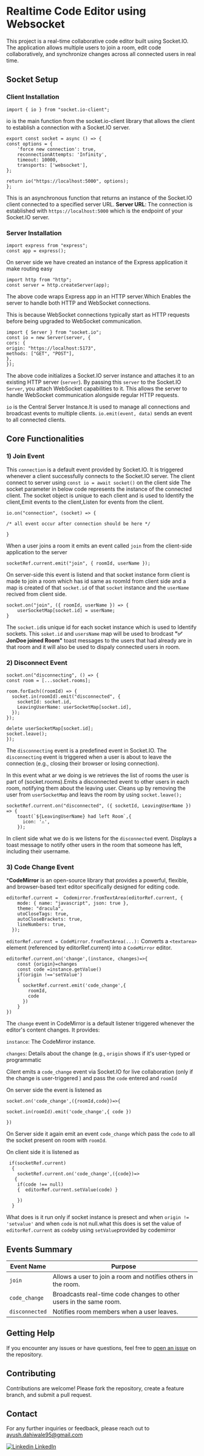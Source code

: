 
# Realtime Code Editor using Websocket
This project is a real-time collaborative code editor built using Socket.IO. The application allows multiple users to join a room, edit code collaboratively, and synchronize changes across all connected users in real time.

## Socket Setup
### Client Installation
    import { io } from "socket.io-client";
io is the main function from the socket.io-client library that allows the client to establish a connection with a Socket.IO server.

    export const socket = async () => {
    const options = {
        'force new connection': true,
        reconnectionAttempts: 'Infinity',
        timeout: 10000,
        transports: ['websocket'],
    };

    return io("https://localhost:5000", options);
    };
This is an asynchronous function that returns an instance of the Socket.IO client connected to a specified server URL.
**Server URL**: The connection is established with ```https://localhost:5000``` which is  the endpoint of your Socket.IO server.



### Server Installation
    import express from "express";
    const app = express();

On server side we have created an instance of the Express application it make routing easy 
    
    import http from "http";
    const server = http.createServer(app);
    

The above code wraps Express app in an HTTP server.Which Enables the server to handle both HTTP and WebSocket connections.

This is because WebSocket connections  typically start as HTTP requests before being upgraded to WebSocket communication.
   
    import { Server } from "socket.io";
    const io = new Server(server, {
    cors: {
    origin: "https://localhost:5173",
    methods: ["GET", "POST"],
    },
    });
The above code initializes a Socket.IO server instance and attaches it to an existing HTTP server (```server```). By passing this ``server`` to the Socket.IO ``Server``, you attach WebSocket capabilities to it. This allows the server to handle WebSocket communication alongside regular HTTP requests.

```io``` is the Central Server Instance.It is used to manage all connections and broadcast events to multiple clients.
```io.emit(event, data)``` sends an event to all connected clients.




## Core Functionalities
### 1) Join Event

This ```connection``` is a default event provided by Socket.IO. It is triggered whenever a client successfully connects to the Socket.IO server.
The client connect to server using ```const io = await socket()```
on the client side
The socket parameter in below code represents the instance of the connected client.
The socket object is unique to each client and is used to Identify the client,Emit events to the client,Listen for events from the client.

    io.on("connection", (socket) => {

    /* all event occur after connection should be here */
   
    }

When a user joins a room it emits an event called ```join``` from the client-side application to the server

    socketRef.current.emit("join", { roomId, userName });

On server-side this event is listend and that socket instance form client is made to join a room which has id same as roomId from client side and a map is created of that ```socket.id``` of that ```socket``` instance and the ```userName``` recived from client side.
    
    socket.on("join", ({ roomId, userName }) => {
        userSocketMap[socket.id] = userName;
    }
The ```socket.id```is unique id for each socket instance which is  used to Identify sockets. This ```soket.id``` and ```usersName``` map will be used to brodcast **"✅ JonDoe joined Room"** toast messages to the users that had already are in that room and it will also be used to dispaly connected users in room.



### 2) Disconnect Event
    socket.on("disconnecting", () => {
    const room = [...socket.rooms];

    room.forEach((roomId) => {
      socket.in(roomId).emit("disconnected", {
        socketId: socket.id,
        LeavingUserName: userSocketMap[socket.id],
      });
    });

    delete userSocketMap[socket.id];
    socket.leave();
    });
The ```disconnecting``` event is a predefined event in Socket.IO. The ```disconnecting``` event is triggered when a user is about to leave the connection (e.g., closing their browser or losing connection). 

In this event what ar we doing is we retrieves the list of rooms the user is part of (socket.rooms).Emits a disconnected event to other users in each room, notifying them about the leaving user.
Cleans up by removing the user from ```userSocketMap``` and leavs the room by using ```socket.leave();``` 

    socketRef.current.on("disconnected", ({ socketId, LeavingUserName }) => {
        toast(`${LeavingUserName} had left Room`,{
          icon: '⚠️',
        });

In client side what we do is we listens for the ```disconnected``` event.
Displays a toast message to notify other users in the room that someone has left, including their username.


### 3) Code Change Event
***CodeMirror** is an open-source library that provides a powerful, flexible, and browser-based text editor specifically designed for editing code.
    
    editorRef.current =  Codemirror.fromTextArea(editorRef.current, {
        mode: { name: "javascript", json: true },
        theme: "dracula",
        utoCloseTags: true,
        autoCloseBrackets: true,
        lineNumbers: true,
      });

```editorRef.current = CodeMirror.fromTextArea(...):```
Converts a ```<textarea>``` element (referenced by editorRef.current) into a ```CodeMirror``` editor.

    editorRef.current.on('change',(instance, changes)=>{
        const {origin}=changes
        const code =instance.getValue()
        if(origin !=='setValue')
        {
          socketRef.current.emit('code_change',{
            roomId,
            code
          })
        }
    })

The ```change``` event in CodeMirror is a default listener triggered whenever the editor's content changes. It provides:

```instance```: The CodeMirror instance.

```changes```: Details about the change (e.g., ```origin``` shows if it's user-typed or programmatic

Cilent emits a ```code_change``` event via Socket.IO for live collaboration (only if the change is user-triggered ) and pass the ```code``` entered and ```roomId```

On server side the event is listened as 
    
    socket.on('code_change',({roomId,code})=>{
    
    socket.in(roomId).emit('code_change',{ code })

    })

On Server side it again emit an event ```code_change``` which pass the ```code``` to all the socket present on room with ```roomId```.



On client side it is listened as 

     if(socketRef.current)
      {
        socketRef.current.on('code_change',({code})=>
       {
        if(code !== null)
        {  editorRef.current.setValue(code) }
        
        })
      }

What does is it run only if socket instance is presect and when ```origin != 'setvalue'``` and when ```code``` is not null.what this does is set the value of ```editorRef.current``` as ```code```by using ```setValue```provided by codemirror




## Events Summary

| Event Name   | Purpose                                                                |
|-------------------|-----------------------------------------------------------------------------|
| ```join```        | Allows a user to join a room and notifies others in the room.              |
| ```code_change``` | Broadcasts real-time code changes to other users in the same room.         |
| ```disconnected```| Notifies room members when a user leaves. | 



## Getting Help
If you encounter any issues or have questions, feel free to [open an issue](https://github.com/AyushD95/Realtime-Code-Editor/issues) on the repository.



## Contributing
Contributions are welcome! Please fork the repository, create a feature branch, and submit a pull request.

## Contact
For any further inquiries or feedback, please reach out to [ayush.dahiwale95@gmail.com](mailto:ayush.dahiwale95@gmail.com)




[![Linkedin](https://i.sstatic.net/gVE0j.png) LinkedIn](https://www.linkedin.com/in/ayushdahiwale/)
&nbsp;






